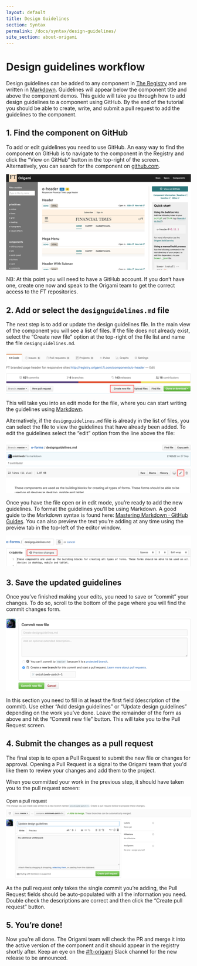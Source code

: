```yaml
---
layout: default
title: Design Guidelines
section: Syntax
permalink: /docs/syntax/design-guidelines/
site_section: about-origami
---
```


# Design guidelines workflow

Design guidelines can be added to any component in [The Registry](http://registry.origami.ft.com/components) and are written in [Markdown](https://guides.GitHub.com/features/mastering-markdown/). Guidelines will appear below the component title and above the component demos.
This guide will take you through how to add design guidelines to a component using GitHub. By the end of the tutorial you should be able to create, write, and submit a pull request to add the guidelines to the component.

## 1. Find the component on GitHub
To add or edit guidelines you need to use GitHub. An easy way to find the component on GitHub is to navigate to the component in the Registry and click the “View on GitHub” button in the top-right of the screen. Alternatively, you can search for the component on [github.com](http://github.com).

![o-header on the Origami Registry](/img/design-guidelines/registry-o-header.png)

NB: At this point you will need to have a GitHub account. If you don’t have one, create one now and speak to the Origami team to get the correct access to the FT repositories.

## 2. Add or select the `designguidelines.md` file
The next step is to add or update the design guidelines file.
In the main view of the component you will see a list of files. If the file does not already exist, select the “Create new file” option at the top-right of the file list and name the file `designguidelines.md`.

![Create a new file on GitHub](/img/design-guidelines/create-new-file.png)

This will take you into an edit mode for the file, where you can start writing the guidelines using [Markdown](https://guides.GitHub.com/features/mastering-markdown/).

Alternatively, if the `designguidelines.md` file is already in the list of files, you can select the file to view the guidelines that have already been added.
To edit the guidelines select the “edit” option from the line above the file:

![Edit file on GitHub](/img/design-guidelines/edit-file.png)

Once you have the file open or in edit mode, you’re ready to add the new guidelines. To format the guidelines you’ll be using Markdown. A good guide to the Markdown syntax is found here: [Mastering Markdown · GitHub Guides](https://guides.GitHub.com/features/mastering-markdown/).
You can also preview the text you’re adding at any time using the preview tab in the top-left of the editor window.

![Preview file changes on GitHub](/img/design-guidelines/preview-changes.png)

## 3. Save the updated guidelines
Once you’ve finished making your edits, you need to save or “commit” your changes. To do so, scroll to the bottom of the page where you will find the commit changes form.

![Committing a file on GitHub](/img/design-guidelines/commit-file.png)

In this section you need to fill in at least the first field (description of the commit). Use either “Add design guidelines” or “Update design guidelines” depending on the work you’ve done. Leave the remainder of the form as above and hit the “Commit new file” button. This will take you to the Pull Request screen.

## 4. Submit the changes as a pull request
The final step is to open a Pull Request to submit the new file or changes for approval. Opening a Pull Request is a signal to the Origami team that you'd like them to review your changes and add them to the project. 

When you committed your work in the previous step, it should have taken you to the pull request screen:

![Open a pull request on GitHub](/img/design-guidelines/open-pull-request.png)

As the pull request only takes the single commit you’re adding, the Pull Request fields should be auto-populated with all the information you need. Double check the descriptions are correct and then click the “Create pull request” button.

## 5. You’re done!
Now you’re all done. The Origami team will check the PR and merge it into the active version of the component and it should appear in the registry shortly after. Keep an eye on the [#ft-origami](https://financialtimes.slack.com/archives/ft-origami) Slack channel for the new release to be announced.

